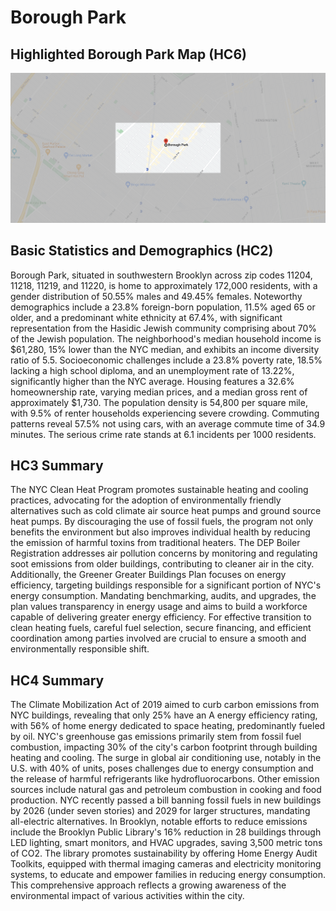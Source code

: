 # Borough Park

## Highlighted Borough Park Map (HC6)

![Highlighted Map](images/highlighted_boroughpark_map.png)


## Basic Statistics and Demographics (HC2)

Borough Park, situated in southwestern Brooklyn across zip codes 11204, 11218, 11219, and 11220, is home to approximately 172,000 residents, with a gender distribution of 50.55% males and 49.45% females. Noteworthy demographics include a 23.8% foreign-born population, 11.5% aged 65 or older, and a predominant white ethnicity at 67.4%, with significant representation from the Hasidic Jewish community comprising about 70% of the Jewish population. The neighborhood's median household income is $61,280, 15% lower than the NYC median, and exhibits an income diversity ratio of 5.5. Socioeconomic challenges include a 23.8% poverty rate, 18.5% lacking a high school diploma, and an unemployment rate of 13.22%, significantly higher than the NYC average. Housing features a 32.6% homeownership rate, varying median prices, and a median gross rent of approximately $1,730. The population density is 54,800 per square mile, with 9.5% of renter households experiencing severe crowding. Commuting patterns reveal 57.5% not using cars, with an average commute time of 34.9 minutes. The serious crime rate stands at 6.1 incidents per 1000 residents.

## HC3 Summary

The NYC Clean Heat Program promotes sustainable heating and cooling practices, advocating for the adoption of environmentally friendly alternatives such as cold climate air source heat pumps and ground source heat pumps. By discouraging the use of fossil fuels, the program not only benefits the environment but also improves individual health by reducing the emission of harmful toxins from traditional heaters. The DEP Boiler Registration addresses air pollution concerns by monitoring and regulating soot emissions from older buildings, contributing to cleaner air in the city. Additionally, the Greener Greater Buildings Plan focuses on energy efficiency, targeting buildings responsible for a significant portion of NYC's energy consumption. Mandating benchmarking, audits, and upgrades, the plan values transparency in energy usage and aims to build a workforce capable of delivering greater energy efficiency. For effective transition to clean heating fuels, careful fuel selection, secure financing, and efficient coordination among parties involved are crucial to ensure a smooth and environmentally responsible shift.

## HC4 Summary
The Climate Mobilization Act of 2019 aimed to curb carbon emissions from NYC buildings, revealing that only 25% have an A energy efficiency rating, with 56% of home energy dedicated to space heating, predominantly fueled by oil. NYC's greenhouse gas emissions primarily stem from fossil fuel combustion, impacting 30% of the city's carbon footprint through building heating and cooling. The surge in global air conditioning use, notably in the U.S. with 40% of units, poses challenges due to energy consumption and the release of harmful refrigerants like hydrofluorocarbons. Other emission sources include natural gas and petroleum combustion in cooking and food production. NYC recently passed a bill banning fossil fuels in new buildings by 2026 (under seven stories) and 2029 for larger structures, mandating all-electric alternatives. In Brooklyn, notable efforts to reduce emissions include the Brooklyn Public Library's 16% reduction in 28 buildings through LED lighting, smart monitors, and HVAC upgrades, saving 3,500 metric tons of CO2. The library promotes sustainability by offering Home Energy Audit Toolkits, equipped with thermal imaging cameras and electricity monitoring systems, to educate and empower families in reducing energy consumption. This comprehensive approach reflects a growing awareness of the environmental impact of various activities within the city.












